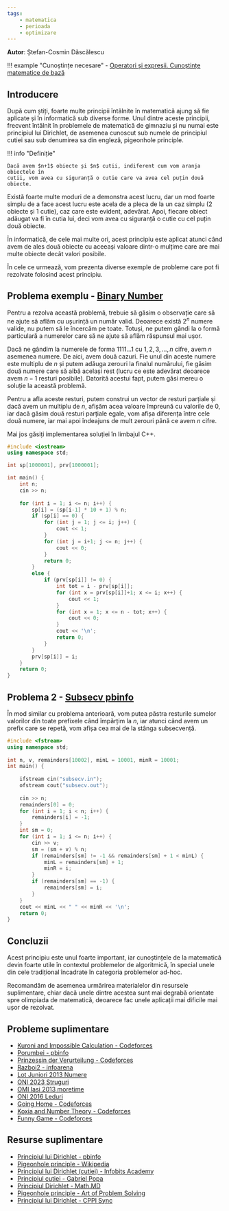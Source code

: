 ```yaml
---
tags:
    - matematica
    - perioada
    - optimizare
---
```


**Autor**: Ștefan-Cosmin Dăscălescu

!!! example "Cunoștințe necesare"
    - [Operatori și expresii. Cunoștințe matematice de bază](https://edu.roalgo.ro/cppintro/basic-math/)

## Introducere

După cum știți, foarte multe principii întâlnite în matematică ajung să fie
aplicate și în informatică sub diverse forme. Unul dintre aceste principii,
frecvent întâlnit în problemele de matematică de gimnaziu și nu numai este
principiul lui Dirichlet, de asemenea cunoscut sub numele de principiul cutiei
sau sub denumirea sa din engleză, pigeonhole principle.

!!! info "Definiție"

    Dacă avem $n+1$ obiecte și $n$ cutii, indiferent cum vom aranja obiectele în
    cutii, vom avea cu siguranță o cutie care va avea cel puțin două obiecte.

Există foarte multe moduri de a demonstra acest lucru, dar un mod foarte simplu
de a face acest lucru este acela de a pleca de la un caz simplu (2 obiecte și
1 cutie), caz care este evident, adevărat. Apoi, fiecare obiect adăugat va fi
în cutia lui, deci vom avea cu siguranță o cutie cu cel puțin două obiecte.

În informatică, de cele mai multe ori, acest principiu este aplicat atunci când
avem de ales două obiecte cu aceeași valoare dintr-o mulțime care are mai multe
obiecte decât valori posibile.

În cele ce urmează, vom prezenta diverse exemple de probleme care pot fi
rezolvate folosind acest principiu.

## Problema exemplu - [Binary Number](https://kilonova.ro/problems/3271/)

Pentru a rezolva această problemă, trebuie să găsim o observație care să ne
ajute să aflăm cu ușurință un număr valid. Deoarece există $2^n$ numere valide,
nu putem să le încercăm pe toate. Totuși, ne putem gândi la o formă particulară
a numerelor care să ne ajute să aflăm răspunsul mai ușor.

Dacă ne gândim la numerele de forma $1111\dots1$ cu $1, 2, 3, \dots, n$ cifre,
avem $n$ asemenea numere. De aici, avem două cazuri. Fie unul din aceste numere
este multiplu de $n$ și putem adăuga zerouri la finalul numărului, fie găsim
două numere care să aibă același rest (lucru ce este adevărat deoarece avem
$n-1$ resturi posibile). Datorită acestui fapt, putem găsi mereu o soluție la
această problemă.

Pentru a afla aceste resturi, putem construi un vector de resturi parțiale și
dacă avem un multiplu de $n$, afișăm acea valoare împreună cu valorile de 0,
iar dacă găsim două resturi parțiale egale, vom afișa diferența între cele două
numere, iar mai apoi îndeajuns de mult zerouri până ce avem $n$ cifre.

Mai jos găsiți implementarea soluției în limbajul C++.

```cpp
#include <iostream>
using namespace std;

int sp[1000001], prv[1000001];

int main() {
    int n;
    cin >> n;
    
    for (int i = 1; i <= n; i++) {
        sp[i] = (sp[i-1] * 10 + 1) % n;
        if (sp[i] == 0) {
            for (int j = 1; j <= i; j++) {
                cout << 1;
            }
            for (int j = i+1; j <= n; j++) {
                cout << 0;
            }
            return 0;
        }
        else {
            if (prv[sp[i]] != 0) {
                int tot = i - prv[sp[i]];
                for (int x = prv[sp[i]]+1; x <= i; x++) {
                    cout << 1;
                }
                for (int x = 1; x <= n - tot; x++) {
                    cout << 0;
                }
                cout << '\n';
                return 0;
            }
        }
        prv[sp[i]] = i;
    }
    return 0;
}
```

## Problema 2 - [Subsecv pbinfo](https://www.pbinfo.ro/probleme/1262/subsecv)

În mod similar cu problema anterioară, vom putea păstra resturile sumelor
valorilor din toate prefixele când împărțim la $n$, iar atunci când avem un
prefix care se repetă, vom afișa cea mai de la stânga subsecvență.

```cpp
#include <fstream>
using namespace std;
    
int n, v, remainders[10002], minL = 10001, minR = 10001;
int main() {
    
    ifstream cin("subsecv.in");
    ofstream cout("subsecv.out");
    
    cin >> n;
    remainders[0] = 0;
    for (int i = 1; i < n; i++) {
        remainders[i] = -1;
    }
    int sm = 0;
    for (int i = 1; i <= n; i++) {
        cin >> v;
        sm = (sm + v) % n;
        if (remainders[sm] != -1 && remainders[sm] + 1 < minL) {
            minL = remainders[sm] + 1;
            minR = i;
        }
        if (remainders[sm] == -1) {
            remainders[sm] = i;
        }
    }
    cout << minL << " " << minR << '\n';
    return 0;
}
```

## Concluzii

Acest principiu este unul foarte important, iar cunoștințele de la matematică
devin foarte utile în contextul problemelor de algoritmică, în special unele din
cele tradițional încadrate în categoria problemelor ad-hoc.

Recomandăm de asemenea urmărirea materialelor din resursele suplimentare, chiar
dacă unele dintre acestea sunt mai degrabă orientate spre olimpiada de
matematică, deoarece fac unele aplicații mai dificile mai ușor de rezolvat.

## Probleme suplimentare

- [Kuroni and Impossible Calculation - Codeforces](https://codeforces.com/contest/1305/problem/C)
- [Porumbei - pbinfo](https://www.pbinfo.ro/probleme/2059/porumbei)
- [Prinzessin der Verurteilung - Codeforces](https://codeforces.com/contest/1536/problem/B)
- [Razboi2 - infoarena](https://www.infoarena.ro/problema/razboi2)
- [Lot Juniori 2013 Numere](https://kilonova.ro/problems/1723)
- [ONI 2023 Struguri](https://kilonova.ro/problems/543/)
- [OMI Iasi 2013 moretime](https://www.pbinfo.ro/probleme/2105/moretime)
- [ONI 2016 Leduri](https://kilonova.ro/problems/1476)
- [Going Home - Codeforces](https://codeforces.com/contest/1501/problem/C)
- [Koxia and Number Theory - Codeforces](https://codeforces.com/contest/1770/problem/C)
- [Funny Game - Codeforces](https://codeforces.com/contest/1994/problem/D)

## Resurse suplimentare

- [Principiul lui Dirichlet - pbinfo](https://www.pbinfo.ro/articole/5796/principiul-lui-dirichlet)
- [Pigeonhole principle - Wikipedia](https://en.wikipedia.org/wiki/Pigeonhole_principle)
- [Principiul lui Dirichlet (cutiei) - Infobits Academy](https://www.infobits.ro/docs/principiul_lui_dirichlet.pdf)
- [Principiul cutiei - Gabriel Popa](https://pregatirematematicaolimpiadejuniori.wordpress.com/wp-content/uploads/2016/07/g-popa-principiul-cutiei.pdf)
- [Principiul Dirichlet - Math.MD](https://www.math.md/school/competitiva/dirichlet/dirich.html)
- [Pigeonhole principle - Art of Problem Solving](https://artofproblemsolving.com/wiki/index.php/Pigeonhole_Principle)
- [Principiul lui Dirichlet - CPPI Sync](https://cppi.sync.ro/materia/principiul_lui_dirichlet.html)
